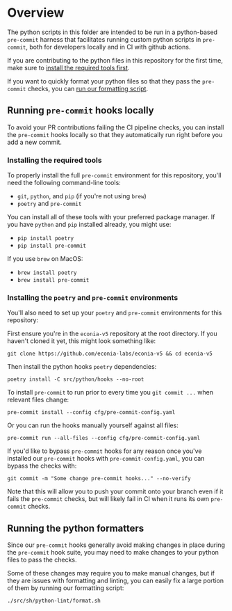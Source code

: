 # Overview

The python scripts in this folder are intended to be run in a python-based
`pre-commit` harness that facilitates running custom python scripts in
`pre-commit`, both for developers locally and in CI with github actions.

If you are contributing to the python files in this repository for the first
time, make sure to [install the required tools first].

If you want to quickly format your python files so that they pass the
`pre-commit` checks, you can [run our formatting script].

## Running `pre-commit` hooks locally

To avoid your PR contributions failing the CI pipeline checks, you can install
the `pre-commit` hooks locally so that they automatically run right before you
add a new commit.

### Installing the required tools

To properly install the full `pre-commit` environment for this repository,
you'll need the following command-line tools:

- `git`, `python`, and `pip` (if you're not using `brew`)
- `poetry` and `pre-commit`

You can install all of these tools with your preferred package manager.
If you have `python` and `pip` installed already, you might use:

- `pip install poetry`
- `pip install pre-commit`

If you use `brew` on MacOS:

- `brew install poetry`
- `brew install pre-commit`

### Installing the `poetry` and `pre-commit` environments

You'll also need to set up your `poetry` and `pre-commit` environments for this
repository:

First ensure you're in the `econia-v5` repository at the root directory. If you
haven't cloned it yet, this might look something like:

```shell
git clone https://github.com/econia-labs/econia-v5 && cd econia-v5
```

Then install the python hooks `poetry` dependencies:

```shell
poetry install -C src/python/hooks --no-root
```

To install `pre-commit` to run prior to every time you `git commit ...` when
relevant files change:

```shell
pre-commit install --config cfg/pre-commit-config.yaml
```

Or you can run the hooks manually yourself against all files:

```shell
pre-commit run --all-files --config cfg/pre-commit-config.yaml
```

If you'd like to bypass `pre-commit` hooks for any reason once you've installed
our `pre-commit` hooks with `pre-commit-config.yaml`, you can bypass the checks
with:

```shell
git commit -m "Some change pre-commit hooks..." --no-verify
```

Note that this will allow you to push your commit onto your branch even if it
fails the `pre-commit` checks, but will likely fail in CI when it runs its
own `pre-commit` checks.

## Running the python formatters

Since our `pre-commit` hooks generally avoid making changes in place during
the `pre-commit` hook suite, you may need to make changes to your python files
to pass the checks.

Some of these changes may require you to make manual changes, but if they
are issues with formatting and linting, you can easily fix a large portion
of them by running our formatting script:

```shell
./src/sh/python-lint/format.sh
```

[install the required tools first]: #running-pre-commit-hooks-locally
[run our formatting script]: #running-the-python-formatters
